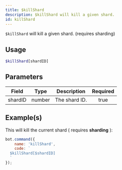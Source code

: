 ```yaml
---
title: $killShard
description: $killShard will kill a given shard.
id: killShard
---
```


`$killShard` will kill a given shard. (requires sharding)

## Usage

```php
$killShard[shardID]
```

## Parameters

| Field   | Type   | Description   | Required |
| ------- | ------ | ------------- | :------: |
| shardID | number | The shard ID. |   true   |

## Example(s)

This will kill the current shard ( requires **sharding** ):

```javascript
bot.command({
    name: 'killShard',
    code: `
  $killShard[$shardID]
  `
});
```
